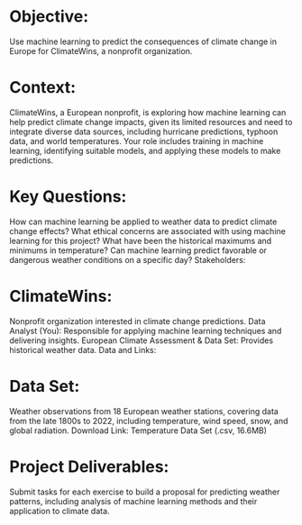 # Objective:
Use machine learning to predict the consequences of climate change in Europe for ClimateWins, a nonprofit organization.

# Context:
ClimateWins, a European nonprofit, is exploring how machine learning can help predict climate change impacts, given its limited resources and need to integrate diverse data sources, including hurricane predictions, typhoon data, and world temperatures. Your role includes training in machine learning, identifying suitable models, and applying these models to make predictions.

# Key Questions:

How can machine learning be applied to weather data to predict climate change effects?
What ethical concerns are associated with using machine learning for this project?
What have been the historical maximums and minimums in temperature?
Can machine learning predict favorable or dangerous weather conditions on a specific day?
Stakeholders:

# ClimateWins: 
Nonprofit organization interested in climate change predictions.
Data Analyst (You): Responsible for applying machine learning techniques and delivering insights.
European Climate Assessment & Data Set: Provides historical weather data.
Data and Links:

# Data Set: 
Weather observations from 18 European weather stations, covering data from the late 1800s to 2022, including temperature, wind speed, snow, and global radiation.
Download Link: Temperature Data Set (.csv, 16.6MB)

# Project Deliverables:
Submit tasks for each exercise to build a proposal for predicting weather patterns, including analysis of machine learning methods and their application to climate data.







